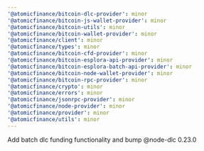 ```yaml
---
'@atomicfinance/bitcoin-dlc-provider': minor
'@atomicfinance/bitcoin-js-wallet-provider': minor
'@atomicfinance/bitcoin-utils': minor
'@atomicfinance/bitcoin-wallet-provider': minor
'@atomicfinance/client': minor
'@atomicfinance/types': minor
'@atomicfinance/bitcoin-cfd-provider': minor
'@atomicfinance/bitcoin-esplora-api-provider': minor
'@atomicfinance/bitcoin-esplora-batch-api-provider': minor
'@atomicfinance/bitcoin-node-wallet-provider': minor
'@atomicfinance/bitcoin-rpc-provider': minor
'@atomicfinance/crypto': minor
'@atomicfinance/errors': minor
'@atomicfinance/jsonrpc-provider': minor
'@atomicfinance/node-provider': minor
'@atomicfinance/provider': minor
'@atomicfinance/utils': minor
---
```


Add batch dlc funding functionality and bump @node-dlc 0.23.0
